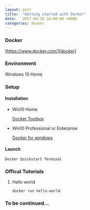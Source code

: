 ```yaml
---
layout: post
title:  "Getting started with Docker"
date:   2017-04-20 16:00:00 +0800
categories: docker
---
```

### Docker
[https://www.docker.com/][docker]

[docker]: https://www.docker.com/

### Environment
Windows 10 Home

### Setup
#### Installation
-	Win10 Home
	
	[Docker Toolbox][docker-toolbox]
	
-	Win10 Professional or Enterprise
	
	[Docker for windows][docker-download]
	
[docker-toolbox]: https://www.docker.com/products/docker-toolbox
[docker-download]: https://www.docker.com/docker-windows
	
[jmeter-download]: http://jmeter.apache.org/download_jmeter

#### Launch

	Docker Quickstart Terminal

### Offical Tutorials
1.	Hello world

	`docker run hello-world`

### To be continued...